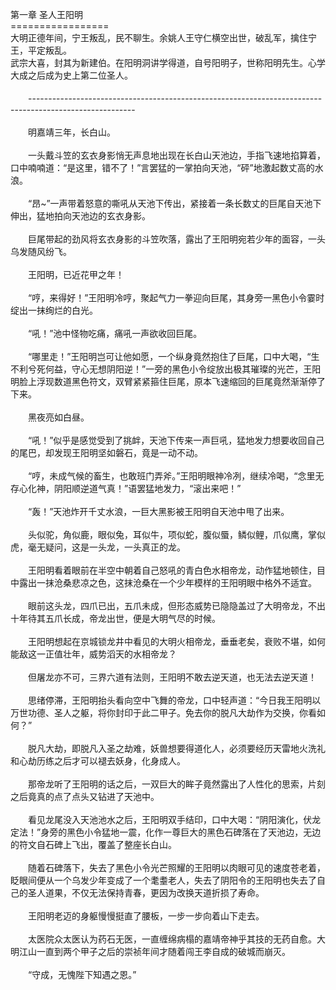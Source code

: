第一章 圣人王阳明<br>
=================<br>
大明正德年间，宁王叛乱，民不聊生。余姚人王守仁横空出世，破乱军，擒住宁王，平定叛乱。<br>
武宗大喜，封其为新建伯。在阳明洞讲学得道，自号阳明子，世称阳明先生。心学大成之后成为史上第二位圣人。<br>
<br>
　　--------------------------------------------------------------------------------------------------------<br>
<br>
　　明嘉靖三年，长白山。<br>
<br>
　　一头戴斗笠的玄衣身影悄无声息地出现在长白山天池边，手指飞速地掐算着，口中喃喃道：“是这里，错不了！”言罢猛的一掌拍向天池，“砰”地激起数丈高的水浪。<br>
<br>
　　“昂~”一声带着怒意的嘶吼从天池下传出，紧接着一条长数丈的巨尾自天池下伸出，猛地拍向天池边的玄衣身影。<br>
<br>
　　巨尾带起的劲风将玄衣身影的斗笠吹落，露出了王阳明宛若少年的面容，一头乌发随风纷飞。<br>
<br>
　　王阳明，已近花甲之年！<br>
<br>
　　“哼，来得好！”王阳明冷哼，聚起气力一拳迎向巨尾，其身旁一黑色小令霎时绽出一抹绚烂的白光。<br>
<br>
　　“吼！”池中怪物吃痛，痛吼一声欲收回巨尾。<br>
<br>
　　“哪里走！”王阳明岂可让他如愿，一个纵身竟然抱住了巨尾，口中大喝，“生不利兮死何益，守心无想阴阳逆！”一旁的黑色小令绽放出极其璀璨的光芒，王阳明脸上浮现数道黑色符文，双臂紧紧箍住巨尾，原本飞速缩回的巨尾竟然渐渐停了下来。<br>
<br>
　　黑夜亮如白昼。<br>
<br>
　　“吼！”似乎是感觉受到了挑衅，天池下传来一声巨吼，猛地发力想要收回自己的尾巴，却发现王阳明坚如磐石，竟是一动不动。<br>
<br>
　　“哼，未成气候的畜生，也敢班门弄斧。”王阳明眼神冷冽，继续冷喝，“念里无存心化神，阴阳顺逆道气真！”语罢猛地发力，“滚出来吧！”<br>
<br>
　　“轰！”天池炸开千丈水浪，一巨大黑影被王阳明自天池中甩了出来。<br>
<br>
　　头似驼，角似鹿，眼似兔，耳似牛，项似蛇，腹似蜃，鳞似鲤，爪似鹰，掌似虎，毫无疑问，这是一头龙，一头真正的龙。<br>
<br>
　　王阳明看着眼前在半空中朝着自己怒吼的青白色水相帝龙，动作猛地顿住，目中露出一抹沧桑悲凉之色，这抹沧桑在一个少年模样的王阳明眼中格外不适宜。<br>
<br>
　　眼前这头龙，四爪已出，五爪未成，但形态威势已隐隐盖过了大明帝龙，不出十年待其五爪长成，帝龙出世，便是大明气尽的时候。<br>
<br>
　　王阳明想起在京城锁龙井中看见的大明火相帝龙，垂垂老矣，衰败不堪，如何能敌这一正值壮年，威势滔天的水相帝龙？<br>
<br>
　　但屠龙亦不可，三界六道有法则，王阳明不敢去逆天道，也无法去逆天道！<br>
<br>
　　思绪停滞，王阳明抬头看向空中飞舞的帝龙，口中轻声道：“今日我王阳明以万世功德、圣人之躯，将你封印于此二甲子。免去你的脱凡大劫作为交换，你看如何？”<br>
<br>
　　脱凡大劫，即脱凡入圣之劫难，妖兽想要得道化人，必须要经历天雷地火洗礼和心劫历练之后才可以褪去妖身，化身成人。<br>
<br>
　　那帝龙听了王阳明的话之后，一双巨大的眸子竟然露出了人性化的思索，片刻之后竟真的点了点头又钻进了天池中。<br>
<br>
　　看见龙尾没入天池池水之后，王阳明双手结印，口中大喝：“阴阳演化，伏龙定法！”身旁的黑色小令猛地一震，化作一尊巨大的黑色石碑落在了天池边，无边的符文自石碑上飞出，覆盖了整座长白山。<br>
<br>
　　随着石碑落下，失去了黑色小令光芒照耀的王阳明以肉眼可见的速度苍老着，眨眼间便从一个乌发少年变成了一个耄耋老人，失去了阴阳令的王阳明也失去了自己的圣人道果，不仅无法保持青春，更因为改换天道折损了寿命。<br>
<br>
　　王阳明老迈的身躯慢慢挺直了腰板，一步一步向着山下走去。<br>
<br>
　　太医院众太医认为药石无医，一直缠绵病榻的嘉靖帝神乎其技的无药自愈。大明江山一直到两个甲子之后的崇祯年间才随着闯王李自成的破城而崩灭。<br>
<br>
　　“守成，无愧陛下知遇之恩。”<br>
